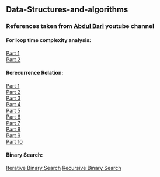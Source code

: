 <h2> Data-Structures-and-algorithms </h2>

<h3>
References taken from <a href="https://www.youtube.com/channel/UCZCFT11CWBi3MHNlGf019nw/featured">Abdul Bari</a> youtube channel
</h3>

<h4>For loop time complexity analysis:</h4>
<a href="https://www.youtube.com/watch?v=9TlHvipP5yA">Part 1</a><br>
<a href="https://www.youtube.com/watch?v=9SgLBjXqwd4">Part 2</a><br>

<h4>Rerecurrence Relation:</h4>
<a href="https://www.youtube.com/watch?v=2Rr2tW9zvRg">Part 1</a><br>
<a href="https://www.youtube.com/watch?v=4V30R3I1vLI">Part 2</a><br>
<a href="https://www.youtube.com/watch?v=IawM82BQ4II">Part 3</a><br>
<a href="https://www.youtube.com/watch?v=MhT7XmxhaCE">Part 4</a><br>
<a href="https://www.youtube.com/watch?v=JvcqtZk2mng">Part 5</a><br>
<a href="https://www.youtube.com/watch?v=CyknhZbfMqc">Part 6</a><br>
<a href="https://www.youtube.com/watch?v=8gt0D0IqU5w">Part 7</a><br>
<a href="https://www.youtube.com/watch?v=XcZw01FuH18">Part 8</a><br>
<a href="https://www.youtube.com/watch?v=1K9ebQJosvo">Part 9</a><br>
<a href="https://www.youtube.com/watch?v=1K9ebQJosvo">Part 10</a><br>

<h4>Binary Search:</h4>
<a href="https://www.youtube.com/watch?v=C2apEw9pgtw">Iterative Binary Search</a>
<a href="https://www.youtube.com/watch?v=uEUXGcc2VXM">Recursive Binary Search</a>